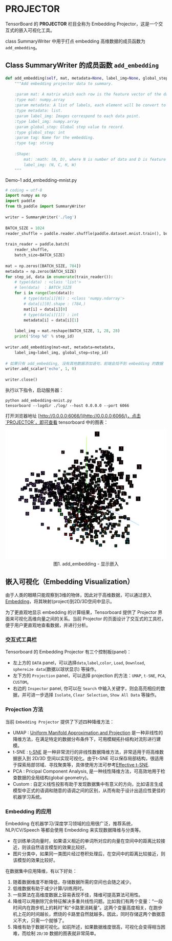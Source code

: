 # PROJECTOR

TensorBoard 的 **PROJECTOR** 栏目全称为 Embedding Projector，这是一个交互式的嵌入可视化工具。

class SummaryWriter 中用于打点 embedding 高维数据的成员函数为`add_embedding`。

##  Class SummaryWriter 的成员函数 `add_embedding`

```python
def add_embedding(self, mat, metadata=None, label_img=None, global_step=None, tag='default', metadata_header=None):
    """Add embedding projector data to summary.

    :param mat: A matrix which each row is the feature vector of the data point.
    :type mat: numpy.array
    :param metadata: A list of labels, each element will be convert to string.
    :type metadata: list.
    :param label_img: Images correspond to each data point.
    :type label_img: numpy.array
    :param global_step: Global step value to record.
    :type global_step: int
    :param tag: Name for the embedding.
    :type tag: string

    :Shape:
        mat: :math: (N, D), where N is number of data and D is feature dimension.
        label_img: (N, C, H, W)
    """
```

Demo-1  add_embedding-mnist.py

```python
# coding = utf-8
import numpy as np
import paddle
from tb_paddle import SummaryWriter

writer = SummaryWriter('./log')

BATCH_SIZE = 1024
reader_shuffle = paddle.reader.shuffle(paddle.dataset.mnist.train(), buf_size=5120)

train_reader = paddle.batch(
    reader_shuffle,
    batch_size=BATCH_SIZE)

mat = np.zeros([BATCH_SIZE, 784])
metadata = np.zeros(BATCH_SIZE)
for step_id, data in enumerate(train_reader()):
    # type(data) : <class 'list'>
    # len(data)  : BATCH_SIZE
    for i in range(len(data)):
        # type(data[i][0]) : <class 'numpy.ndarray'>
        # data[i][0].shape : (784,)
        mat[i] = data[i][0]
        # type(data[i][1]) : int
        metadata[i] = data[i][1]

    label_img = mat.reshape(BATCH_SIZE, 1, 28, 28)
    print('Step %d' % step_id)

writer.add_embedding(mat=mat, metadata=metadata,
    label_img=label_img, global_step=step_id)

# 如果只有 add_embedding, 没有其他数据添加语句，前端会找不到 embedding 的数据
writer.add_scalar('echo', 1, 0)

writer.close()
```

执行以下指令，启动服务器：

```
python add_embedding-mnist.py
tensorboard --logdir ./log/ --host 0.0.0.0 --port 6066
```

打开浏览器地址 [http://0.0.0.0:6066/](http://0.0.0.0:6066/)，点击`PROJECTOR`，即可查看 tensorboard 中的图表：

<p align="center">
<img src="../screenshots/embedding_projector.png" width=800><br/>
图1. add_embedding - 显示嵌入 <br/>
</p>

## 嵌入可视化（Embedding Visualization）

由于人类的眼睛只能观察到3维的物体，因此对于高维数据，可以通过嵌入[Embedding](https://arxiv.org/pdf/1611.05469v1.pdf)，将其映射(project)到2D/3D空间中显示。

为了更直观地显示 embedding 的计算结果，Tensorboard 提供了 Projector 界面来可视化高维向量之间的关系。当前 Projector 的页面设计了交互式的工具栏，便于用户更直观地查看数据，并进行分析。

### 交互式工具栏

Tensorboard 的 Embedding Projector 有三个控制板(panel)：

* 左上方的 `DATA` panel，可以选择`data`,`label`,`color`, `Load`, `Download`, `sphereize data`(数据以球状显示) 等操作。
* 左下方的 `Projection` panel，可以选择 projection 的方法：`UMAP`, `t-SNE`, `PCA`, `CUSTOM`。  
* 右边的 `Inspector` panel, 你可以在 `Search` 中输入关键字，则会高亮相应的数据，并可进一步选择 `Isolate`, `Clear Selection`, `Show All Data` 等操作。

### Projection 方法

当前 `Embedding Projector` 提供了下述四种降维方法：
* UMAP : [Uniform Manifold Approximation and Projection](https://umap-learn.readthedocs.io/en/latest/) 是一种非线性的降维方法，在满足特定的数据分布条件下，可用模糊拓扑结构对流形进行建模。
* t-SNE : [t-SNE](https://en.wikipedia.org/wiki/T-distributed_stochastic_neighbor_embedding) 是一种非常流行的非线性数据降维方法，非常适用于将高维数据嵌入到 2D/3D 空间以实现可视化。由于t-SNE 可以保存局部结构，很适用于探索局部邻域、寻找聚类等，具体使用方法可参考[Effective t-SNE](https://distill.pub/2016/misread-tsne/).
* PCA : Pricipal Component Analysis, 是一种线性降维方法，可高效地用于检查数据的全局结构(global geometry)。
* Custom : 自定义线性投影有助于发现数据集中有意义的方向，比如语言生成模型中正式的语调和随意的语调之间的区别，从而有助于设计出适应性更佳的机器学习系统。

### Embedding 的应用

Embedding 在机器学习/深度学习领域的应用很广泛，推荐系统，NLP/CV/Speech 等都会使用 Embedding 来实现数据降维与分类等。

* 在训练单词向量时，如果语义相近的单词所对应的向量在空间中的距离比较接近，则该自然语言模型的效果比较好。  
* 图片分类中，如果同一类图片经过卷积处理后，在空间中的距离比较接近，则该模型的效果比较好。  

在数据集中应用降维，有以下好处：

1. 随着数据维度不断降低，存储数据所需的空间也会随之减少。
2. 低维数据有助于减少计算/训练用时。
3. 一些算法在高维度数据上容易表现不佳，降维可提高算法可用性。
4. 降维可以用删除冗余特征解决多重共线性问题。比如我们有两个变量：“一段时间内在跑步机上的耗时”和“卡路里消耗量”。这两个变量高度相关，在跑步机上花的时间越长，燃烧的卡路里自然就越多。因此，同时存储这两个数据意义不大，只需一个就够了。
5. 降维有助于数据可视化。如前所述，如果数据维度很高，可视化会变得相当困难，而绘制 `2D/3D` 数据的图表就非常简单。
